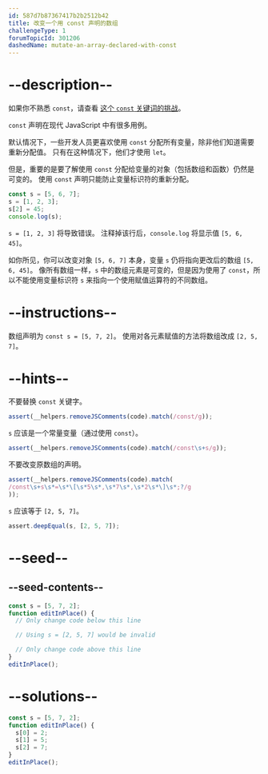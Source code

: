 ```yaml
---
id: 587d7b87367417b2b2512b42
title: 改变一个用 const 声明的数组
challengeType: 1
forumTopicId: 301206
dashedName: mutate-an-array-declared-with-const
---
```


# --description--

如果你不熟悉 `const`，请查看 <a href="/learn/javascript-algorithms-and-data-structures/basic-javascript/declare-a-read-only-variable-with-the-const-keyword" target="_blank" rel="noopener noreferrer nofollow">这个 <code>const</code> 关键词的挑战</a>。

`const` 声明在现代 JavaScript 中有很多用例。

默认情况下，一些开发人员更喜欢使用 `const` 分配所有变量，除非他们知道需要重新分配值。 只有在这种情况下，他们才使用 `let`。

但是，重要的是要了解使用 `const` 分配给变量的对象（包括数组和函数）仍然是可变的。 使用 `const` 声明只能防止变量标识符的重新分配。

```js
const s = [5, 6, 7];
s = [1, 2, 3];
s[2] = 45;
console.log(s);
```

`s = [1, 2, 3]` 将导致错误。 注释掉该行后，`console.log` 将显示值 `[5, 6, 45]`。

如你所见，你可以改变对象 `[5, 6, 7]` 本身，变量 `s` 仍将指向更改后的数组 `[5, 6, 45]`。 像所有数组一样，`s` 中的数组元素是可变的，但是因为使用了 `const`，所以不能使用变量标识符 `s` 来指向一个使用赋值运算符的不同数组。

# --instructions--

数组声明为 `const s = [5, 7, 2]`。 使用对各元素赋值的方法将数组改成 `[2, 5, 7]`。

# --hints--

不要替换 `const` 关键字。

```js
assert(__helpers.removeJSComments(code).match(/const/g));
```

`s` 应该是一个常量变量（通过使用 `const`）。

```js
assert(__helpers.removeJSComments(code).match(/const\s+s/g));
```

不要改变原数组的声明。

```js
assert(__helpers.removeJSComments(code).match(
/const\s+s\s*=\s*\[\s*5\s*,\s*7\s*,\s*2\s*\]\s*;?/g
));
```

`s` 应该等于 `[2, 5, 7]`。

```js
assert.deepEqual(s, [2, 5, 7]);
```

# --seed--

## --seed-contents--

```js
const s = [5, 7, 2];
function editInPlace() {
  // Only change code below this line

  // Using s = [2, 5, 7] would be invalid

  // Only change code above this line
}
editInPlace();
```

# --solutions--

```js
const s = [5, 7, 2];
function editInPlace() {
  s[0] = 2;
  s[1] = 5;
  s[2] = 7;
}
editInPlace();
```
